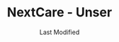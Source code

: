 ---
layout: location-page
date: Last Modified
description: "Local COVID-19 testing is available at NextCare - Unser in Albuquerque, New Mexico, USA."
permalink: "locations/new-mexico/albuquerque/nextcare-unser/"
tags:
  - locations
  - new-mexico
title: NextCare - Unser
uniqueName: nextcare-unser
state: New Mexico
stateAbbr: NM
hood: "Unser "
address: "1800 Unser Blvd NW Ste 500"
city: "Albuquerque"
zip: "87120"
zipsNearby: "87101 87102 87103 87104 87105 87106 87107 87108 87109 87110 87111 87112 87113 87114 87115 87116 87117 87119 87120 87121 87122 87123 87124 87125 87131 87144 87151 87153 87154 87158 87174 87176 87181 87184 87185 87187 87190 87191 87192 87193 87194 87195 87196 87197 87198 87199 87002 87001 87004 87006 87007 87008 87010 87048 87014 87015 87016 87063 87535 87022 87023 87024 87025 87026 87028 87544 87545 87031 87032 87035 87056 87070 87036 87038 87040 87041 87072 87083 87042 87068 87043 87562 87831 87047 87034 87049 87501 87502 87503 87504 87505 87506 87507 87508 87509 87540 87592 87594 87052 87044 87053 87574 87059 87060 87061 87062 87165" 
mapUrl: "http://maps.apple.com/?q=NextCare+-+Unser&address=1800+Unser+Blvd+NW+Ste+500,Albuquerque,New+Mexico,87120"
locationType: Drive-thru or walk-in
phone: "505-395-5520"
website: "https://nextcare.com/locations/nm/urgent-care-clinic-albuquerque-new-mexico-unser/"
onlineBooking: true
closed: undefined
closedUpdate: April 21st, 2020
notes: "For all members of the community."
days: Weekends
hours: 9 am-4PM
altDays: Weekdays
altHours: 8AM-8PM
ctaMessage: Schedule a test
ctaUrl: "https://nextcare.com/locations/nm/urgent-care-clinic-albuquerque-new-mexico-unser/"
---